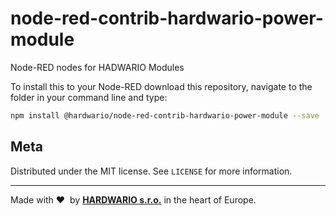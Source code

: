 # node-red-contrib-hardwario-power-module
Node-RED nodes for HADWARIO Modules

To install this to your Node-RED download this repository, navigate to the folder in your command line and type:
```sh
npm install @hardwario/node-red-contrib-hardwario-power-module --save
```

## Meta

Distributed under the MIT license. See `LICENSE` for more information.

---

Made with &#x2764;&nbsp; by [**HARDWARIO s.r.o.**](https://www.hardwario.com/) in the heart of Europe.

